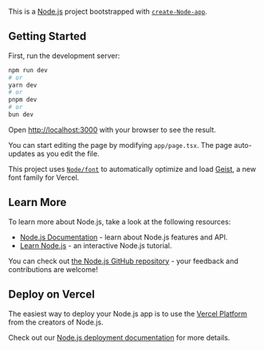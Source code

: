 This is a [Node.js](https://Nodejs.org) project bootstrapped with [`create-Node-app`](https://Nodejs.org/docs/app/api-reference/cli/create-Node-app).

## Getting Started

First, run the development server:

```bash
npm run dev
# or
yarn dev
# or
pnpm dev
# or
bun dev
```

Open [http://localhost:3000](http://localhost:3000) with your browser to see the result.

You can start editing the page by modifying `app/page.tsx`. The page auto-updates as you edit the file.

This project uses [`Node/font`](https://Nodejs.org/docs/app/building-your-application/optimizing/fonts) to automatically optimize and load [Geist](https://vercel.com/font), a new font family for Vercel.

## Learn More

To learn more about Node.js, take a look at the following resources:

- [Node.js Documentation](https://Nodejs.org/docs) - learn about Node.js features and API.
- [Learn Node.js](https://Nodejs.org/learn) - an interactive Node.js tutorial.

You can check out [the Node.js GitHub repository](https://github.com/vercel/Node.js) - your feedback and contributions are welcome!

## Deploy on Vercel

The easiest way to deploy your Node.js app is to use the [Vercel Platform](https://vercel.com/new?utm_medium=default-template&filter=Node.js&utm_source=create-Node-app&utm_campaign=create-Node-app-readme) from the creators of Node.js.

Check out our [Node.js deployment documentation](https://Nodejs.org/docs/app/building-your-application/deploying) for more details.
